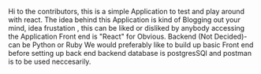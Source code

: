 Hi to the contributors, this is a simple Application to test and play around with react.
The idea behind this Application is kind of Blogging out your mind, idea  frustation ,
this can be liked or disliked by anybody accessing the Application 
Front end is "React" for Obvious.
Backend (Not Decided)- can be Python or Ruby 
We would preferably like to build up basic Front end 
before setting up back end 
backend database is postgresSQl and 
postman is to be used neccesarily.
